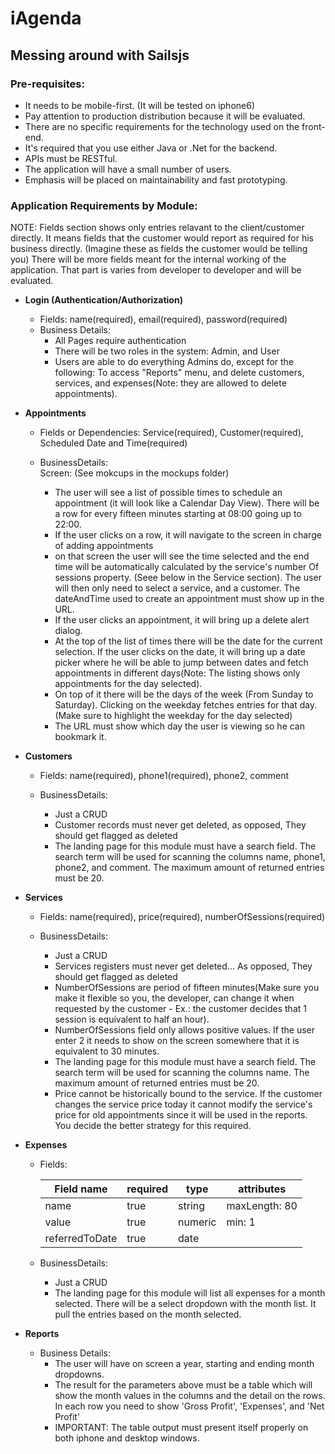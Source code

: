 # iAgenda


## Messing around with Sailsjs

### Pre-requisites:
- It needs to be mobile-first. (It will be tested on iphone6)
- Pay attention to production distribution because it will be evaluated.
- There are no specific requirements for the technology used on the front-end.
- It's required that you use either Java or .Net for the backend.
- APIs must be RESTful.
- The application will have a small number of users.
- Emphasis will be placed on maintainability and fast prototyping.

### Application Requirements by Module:

NOTE: Fields section shows only entries relavant to the client/customer directly. It means fields that the customer would report as required for his business directly. (Imagine these as fields the customer would be telling you)
There will be more fields meant for the internal working of the application. That part is varies from developer to developer and will be evaluated.

- **Login (Authentication/Authorization)**
    - Fields:
        name(required), email(required), password(required)
    - Business Details:
        - All Pages require authentication
        - There will be two roles in the system: Admin, and User
        - Users are able to do everything Admins do, except for the following: To access "Reports" menu, and delete customers, services, and expenses(Note: they are allowed to delete appointments).
      
- **Appointments**
    - Fields or Dependencies:
    Service(required), Customer(required), Scheduled Date and Time(required)
    
    - BusinessDetails:  
        Screen: (See mokcups in the mockups folder)
      - The user will see a list of possible times to schedule an appointment (it will look like a Calendar Day View). There will be a row for every fifteen minutes starting at 08:00 going up to 22:00.
      - If the user clicks on a row, it will navigate to the screen in charge of adding appointments
      - on that screen the user will see the time selected and the end time will be automatically calculated by the service's number Of sessions property. (Seee below in the Service section). The user will then only need to select a service, and a customer. The dateAndTime used to create an appointment must show up in the URL.
      - If the user clicks an appointment, it will bring up a delete alert dialog.
      - At the top of the list of times there will be the date for the current selection. If the user clicks on the date, it will bring up a date picker where he will be able to jump between dates and fetch appointments in different days(Note: The listing shows only appointments for the day selected).
      - On top of it there will be the days of the week (From Sunday to Saturday). Clicking on the weekday fetches entries for that day. (Make sure to highlight the weekday for the day selected)
      - The URL must show which day the user is viewing so he can bookmark it.
  
- **Customers**
    - Fields:
    name(required), phone1(required), phone2, comment
      
  - BusinessDetails:
      - Just a CRUD
      - Customer records must never get deleted, as opposed, They should get flagged as deleted
      - The landing page for this module must have a search field. The search term will be used for scanning the columns name, phone1, phone2, and comment. The maximum amount of returned entries must be 20.



- **Services**
  - Fields:
    name(required), price(required), numberOfSessions(required)

  - BusinessDetails:
    - Just a CRUD
    - Services registers must never get deleted... As opposed, They should get flagged as deleted
    - NumberOfSessions are period of fifteen minutes(Make sure you make it flexible so you, the developer, can change it when requested by the customer - Ex.: the customer decides that 1 session is equivalent to half an hour). 
    - NumberOfSessions field only allows positive values. If the user enter 2 it needs to show on the screen somewhere that it is equivalent to 30 minutes.
    - The landing page for this module must have a search field. The search term will be used for scanning the columns name. The maximum amount of returned entries must be 20.
    - Price cannot be historically bound to the service. If the customer changes the service price today it cannot modify the service's price for old appointments since it will be used in the reports. You decide the better strategy for this required.
    
    
- **Expenses**

  - Fields:

    | Field name | required | type | attributes |
    | ------ | ------ | ------- | ------- |
    | name | true | string | maxLength: 80 |
    | value | true | numeric | min: 1 |
    | referredToDate | true | date |  |
      
  - BusinessDetails:
    - Just a CRUD
    - The landing page for this module will list all expenses for a month selected. There will be a select dropdown with the month list. It pull the entries based on the month selected. 
  
- **Reports**

    - Business Details:
        - The user will have on screen a year, starting and ending month dropdowns.
        - The result for the parameters above must be a table which will show the month values in the columns and the detail on the rows. In each row you need to show 'Gross Profit', 'Expenses', and 'Net Profit'
        - IMPORTANT: The table output must present itself properly on both iphone and desktop windows.
        



